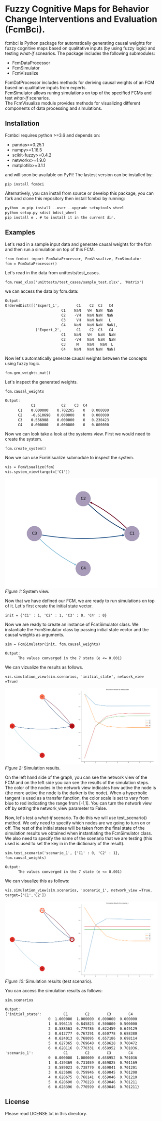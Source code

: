 # Fuzzy Cognitive Maps for Behavior Change Interventions and Evaluation (FcmBci).

fcmbci is Python package for automatically generating causal weights for fuzzy cognitive maps based on qualitative inputs (by using fuzzy logic) and testing <em>what-if</em> scnearios. The package includes the following submodules:
* FcmDataProcessor
* FcmSimulator
* FcmVisualize

<a ref=fcmbci\data_processor\data_processor.md> FcmDatProcessor </a> includes methods for deriving causal weights of an FCM based on qualitative inputs from experts. <br> 
<a ref=fcmbci\simulator\simulator.md> FcmSimulator </a> allows runing simulations on top of the specified FCMs and test <em>what-if</em> scenarios. <br>
The FcmVisualize module provides methods for visualizing different components of data processing and simulations.

## Installation
Fcmbci requires python >=3.6 and depends on:

* pandas>=0.25.1
* numpy>=1.16.5
* scikit-fuzzy>=0.4.2
* networkx>=1.9.0
* matplotlib>=3.1.1

and will soon be available on PyPi! The lastest version can be installed by:

```
pip install fcmbci
```

Alternatively, you can install from source or develop this package, you can fork and clone this repository then install fcmbci by running:

```
python -m pip install --user --upgrade setuptools wheel
python setup.py sdist bdist_wheel
pip install e . # to install it in the current dir.
```

## Examples

Let's read in a sample input data and generate causal weights for the fcm and then run a simulation on top of this FCM.

```
from fcmbci import FcmDataProcessor, FcmVisualize, FcmSimulator
fcm = FcmDataProcessor()
```
Let's read in the data from unittests/test_cases.
```
fcm.read_xlsx('unittests/test_cases/sample_test.xlsx', 'Matrix')
```
we can access the data by fcm.data:
```
Output:
OrderedDict([('Expert_1',        C1    C2  C3   C4
                          C1    NaN   VH  NaN  NaN
                          C2    -VH   NaN NaN  NaN
                          C3     VH   NaN NaN   L
                          C4    NaN   NaN NaN  NaN), 
              ('Expert_2',       C1    C2  C3   C4
                          C1    NaN   VH   NaN  NaN
                          C2    -VH   NaN  NaN  NaN
                          C3     M    NaN   NaN  L
                          C4    NaN   NaN NaN  NaN)
```
Now let's automatically generate causal weights between the concepts using fuzzy logic.

```
fcm.gen_weights_mat()
```
Let's inspect the generated weights.

```
fcm.causal_weights
```
```
Output:
            C1	          C2	C3	C4
      C1	0.000000	0.702205	0	0.000000
      C2	-0.610698	0.000000	0	0.000000
      C3	0.556908	0.000000	0	0.230423
      C4	0.000000	0.000000	0	0.000000
```

Now we can look take a look at the systems view. First we would need to create the system.

```
fcm.create_system()
```
Now we can use FcmVisualize submodule to inspect the system.

```
vis = FcmVisualize(fcm)
vis.system_view(target=['C1'])
```

<img src="figures\figure_9.PNG" alt="figure not found" style="float: center; margin-right: 10px;" /><br>
<em>Figure 1:</em> System view.

Now that we have defined our FCM, we are ready to run simulations on top of it. Let's first create the initial state vector.

```
init = {'C1' : 1, 'C2' : 1, 'C3' : 0, 'C4' : 0}
```
Now we are ready to create an instance of FcmSimulator class. We instantiate the FcmSimulator class by passing initial state vector and the causal weights as arguments.

```
sim = FcmSimulator(init, fcm.causal_weights)
```
```
Output:
      The values converged in the 7 state (e <= 0.001)
```
We can vizualize the results as follows.

```
vis.simulation_view(sim.scenarios, 'initial_state', network_view =True)
```

<img src="figures\figure_11.PNG" alt="figure not found" style="float: center; margin-right: 10px;" /><br>
<em>Figure 2:</em> Simulation results.

On the left hand side of the graph, you can see the network view of the FCM and on the left side you can see the results of the simulation steps. The color of the nodes in the network view indicates how active the node is (the more active the node is the darker is the node). When a hyperbolic tangent is used as a transfer function, the color scale is set to vary from blue to red indicating the range from [-1,1]. You can turn the network view off by setting the network_view parameter to False. 

Now, let's test a <em>what-if</em> scenario. To do this we will use test_scenario() method. We only need to specify which nodes are we going to turn on or off. The rest of the initial states will be taken from the final state of the simulation results we obtained when instantiating the FcmSimulator class. We also need to specify the name of the scenario that we are testing (this used is used to set the key in in the dictionary of the result). 

```
sim.test_scenario('scenario_1', {'C1' : 0, 'C2' : 1}, fcm.causal_weights)
```
```
Output:
      The values converged in the 7 state (e <= 0.001)
```
We can visualize this as follows:

```
vis.simulation_view(sim.scenarios, 'scenario_1', network_view =True, target=['C1','C2'])
```
<img src="figures\figure_12.PNG" alt="figure not found" style="float: center; margin-right: 10px;" /><br>
<em>Figure 10:</em> Simulation results (test scenario).

You can access the simulation results as follows:
```
sim.scenarios
```

```
Output:
{'initial_state':          C1        C2        C3        C4
                    0  1.000000  1.000000  0.000000  0.000000
                    1  0.596115  0.845823  0.500000  0.500000
                    2  0.588563  0.779786  0.622459  0.649129
                    3  0.612777  0.767291  0.650778  0.688380
                    4  0.624013  0.768095  0.657186  0.698114
                    5  0.627365  0.769640  0.658628  0.700472
                    6  0.628116  0.770331  0.658952  0.701036,
'scenario_1':              C1        C2        C3        C4
                    0  0.000000  1.000000  0.658952  0.701036
                    1  0.439369  0.731059  0.659025  0.701169
                    2  0.589023  0.738770  0.659041  0.701201
                    3  0.623606  0.759946  0.659045  0.701208
                    4  0.628675  0.768141  0.659046  0.701210
                    5  0.628690  0.770228  0.659046  0.701211
                    6  0.628396  0.770599  0.659046  0.701211}
```

## License

Please read LICENSE.txt in this directory.